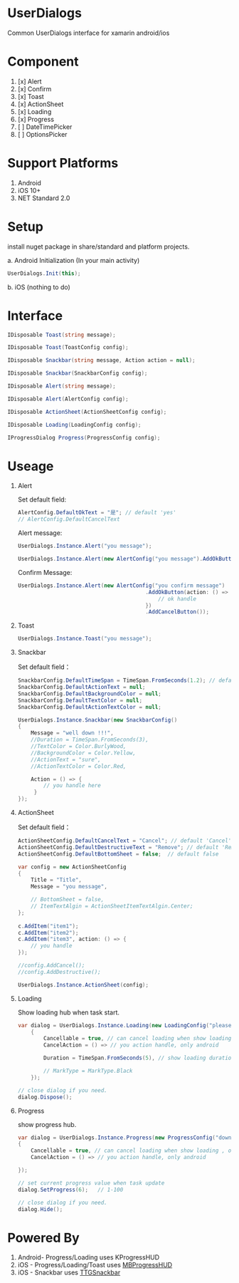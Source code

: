 
# UserDialogs

Common UserDialogs interface for xamarin android/ios

# Component

1. [x] Alert
2. [x] Confirm
3. [x] Toast
4. [x] ActionSheet
5. [x] Loading
6. [x] Progress
7. [ ] DateTimePicker
8. [ ] OptionsPicker

# Support Platforms

1. Android
2. iOS 10+
3. NET Standard 2.0

# Setup

install nuget package in share/standard and platform projects. 

a. Android Initialization (In your main activity)  

~~~~ csharp
UserDialogs.Init(this);
~~~~

b. iOS (nothing to do)

# Interface

~~~~ csharp
IDisposable Toast(string message);

IDisposable Toast(ToastConfig config);

IDisposable Snackbar(string message, Action action = null);

IDisposable Snackbar(SnackbarConfig config);

IDisposable Alert(string message);

IDisposable Alert(AlertConfig config);

IDisposable ActionSheet(ActionSheetConfig config);

IDisposable Loading(LoadingConfig config);

IProgressDialog Progress(ProgressConfig config);

~~~~

# Useage

1. Alert

    Set default field:

    ~~~~ csharp
    AlertConfig.DefaultOkText = "是"; // default 'yes'
    // AlertConfig.DefaultCancelText
    ~~~~

    Alert message:

    ~~~~ csharp
    UserDialogs.Instance.Alert("you message");

    UserDialogs.Instance.Alert(new AlertConfig("you message").AddOkButton());
    ~~~~

    Confirm Message:

    ~~~~ csharp
    UserDialogs.Instance.Alert(new AlertConfig("you confirm message")
                                            .AddOkButton(action: () => {
                                                // ok handle
                                            })
                                            .AddCancelButton());
    ~~~~

2. Toast
  
    ~~~~ csharp
    UserDialogs.Instance.Toast("you message");
    ~~~~

3. Snackbar

    Set default field：

    ~~~~ csharp
    SnackbarConfig.DefaultTimeSpan = TimeSpan.FromSeconds(1.2); // default 1.2s
    SnackbarConfig.DefaultActionText = null;
    SnackbarConfig.DefaultBackgroundColor = null;
    SnackbarConfig.DefaultTextColor = null;
    SnackbarConfig.DefaultActionTextColor = null;
    ~~~~
  
    ~~~~ csharp
    UserDialogs.Instance.Snackbar(new SnackbarConfig()
    {
        Message = "well down !!!",
        //Duration = TimeSpan.FromSeconds(3),
        //TextColor = Color.BurlyWood,
        //BackgroundColor = Color.Yellow,
        //ActionText = "sure",
        //ActionTextColor = Color.Red,

        Action = () => {
            // you handle here
         }
    });
    ~~~~

4. ActionSheet

    Set default field：

    ~~~~ csharp
    ActionSheetConfig.DefaultCancelText = "Cancel"; // default 'Cancel'
    ActionSheetConfig.DefaultDestructiveText = "Remove"; // default 'Remove'
    ActionSheetConfig.DefaultBottomSheet = false;  // default false
    ~~~~
  
    ~~~~ csharp
    var config = new ActionSheetConfig
    {
        Title = "Title",
        Message = "you message",

        // BottomSheet = false,
        // ItemTextAlgin = ActionSheetItemTextAlgin.Center;
    };
  
    c.AddItem("item1");
    c.AddItem("item2");
    c.AddItem("item3", action: () => {
        // you handle 
    });

    //config.AddCancel();
    //config.AddDestructive();

    UserDialogs.Instance.ActionSheet(config);
    ~~~~

5. Loading

    Show loading hub when task start.

    ~~~~ csharp
    var dialog = UserDialogs.Instance.Loading(new LoadingConfig("please wait")
        {
            Cancellable = true, // can cancel loading when show loading , only android
            CancelAction = () => // you action handle, only android

            Duration = TimeSpan.FromSeconds(5), // show loading duration second

            // MarkType = MarkType.Black 
        });

    // close dialog if you need.
    dialog.Dispose();
    ~~~~

6. Progress

    show progress hub.

    ~~~~ csharp
    var dialog = UserDialogs.Instance.Progress(new ProgressConfig("download...")
    {
        Cancellable = true, // can cancel loading when show loading , only android
        CancelAction = () => // you action handle, only android

    });

    // set current progress value when task update
    dialog.SetProgress(6);   // 1-100

    // close dialog if you need.
    dialog.Hide();
    ~~~~


# Powered By

1. Android- Progress/Loading uses KProgressHUD
2. iOS - Progress/Loading/Toast uses  [MBProgressHUD](https://github.com/ricardo-ch/xamarin-mbprogresshud-ios/)
3. iOS - Snackbar uses  [TTGSnackbar](https://github.com/MarcBruins/TTGSnackbar-Xamarin-iOS)
